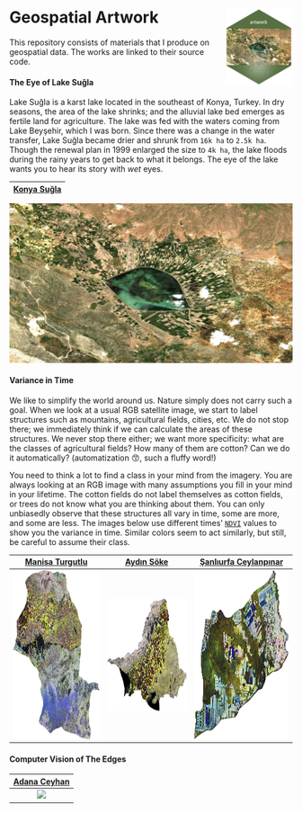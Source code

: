 # Geospatial Artwork <a href='/scripts/eye-sugla-hexagon.R'><img src='collections/eye-sugla/eye-sugla-hexagon.png' align="right" height="139" /></a>

This repository consists of materials that I produce
on geospatial data. The works are linked to their source code.


#### The Eye of Lake Suğla

Lake Suğla is a karst lake located in the southeast of Konya, Turkey. In dry seasons, the area of the lake shrinks; and the alluvial lake bed emerges as fertile land for agriculture. The lake was fed with the waters coming from Lake Beyşehir, which I was born. Since there was a change in the water transfer, Lake Suğla became drier and shrunk from `16k ha` to `2.5k ha`. Though the renewal plan in 1999 enlarged the size to `4k ha`, the lake floods during the rainy years to get back to what it belongs. The eye of the lake wants you to hear its story with *wet* eyes. 

| [Konya Suğla](https://code.earthengine.google.com/6c67dd40f4030ccaf9f267d89b3e123d) |
| :---:       |
<a href='https://code.earthengine.google.com/da4b40d1006d1fc5ceae3b19b4354ae6'> <div align="center"><img src="collections/eye-sugla/eye-sugla-1920-1080-hq.jpeg"></div></a>

#### Variance in Time

We like to simplify the world around us. Nature simply does not carry such a goal. When we look at a usual RGB satellite image, we start to label structures such as mountains, agricultural fields, cities, etc. We do not stop there; we immediately think if we can calculate the areas of these structures. We never stop there either; we want more specificity: what are the classes of agricultural fields? How many of them are cotton? Can we do it automatically? (automatization :kissing_smiling_eyes:, such a fluffy word!)

You need to think a lot to find a class in your mind from the imagery. You are always looking at an RGB image with many assumptions you fill in your mind in your lifetime. The cotton fields do not label themselves as cotton fields, or trees do not know what you are thinking about them. You can only unbiasedly observe that these structures all vary in time, some are more, and some are less. The images below use different times’ [`NDVI`](https://eos.com/make-an-analysis/ndvi/) values to show you the variance in time. Similar colors seem to act similarly, but still, be careful to assume their class.

| [Manisa Turgutlu](https://code.earthengine.google.com/5a43eec873e1be144c425ccd0190c9da) | [Aydın Söke](https://code.earthengine.google.com/b3c376276c2cb88bb3be2bcd181ef464) | [Şanlıurfa Ceylanpınar](https://code.earthengine.google.com/5b5a77027e1353f130e9efade56cd9eb) |
| :---:        |     :---:      |          :---: |
| <img src="collections/variance-in-time/vit-manisa-turgutlu-1200-1170-lq.png" width="300" height="300" >   | <img src="collections/variance-in-time/vit-aydin-soke-1200-613-lq.png" width="300" height="200" >     | <img src="collections/variance-in-time/vit-sanliurfa-ceylanpinar-1200-675-lq.png" width="300" height="300" >    |


#### Computer Vision of The Edges
| [Adana Ceyhan](https://github.com/bkavlak/BoundaryGEE) |
| :---:       |
| <img src="https://github.com/bkavlak/geospatial-artwork/blob/main/collections/boundary-delineation/boundary-delineation-GIFF.gif"> |
